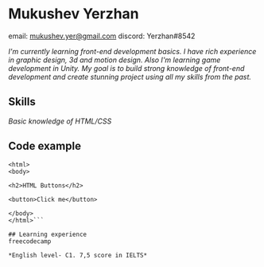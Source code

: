 # Mukushev Yerzhan

email: mukushev.yer@gmail.com 
discord: Yerzhan#8542

*I'm currently learning front-end development basics. I have rich experience in graphic design, 3d and motion design. Also I'm learning game development in Unity. My goal is to build strong knowledge of front-end development and create stunning project using all my skills from the past.*

## Skills

*Basic knowledge of HTML/CSS*

## Code example 

```<!DOCTYPE html>
<html>
<body>

<h2>HTML Buttons</h2>

<button>Click me</button>

</body>
</html>```

## Learning experience
freecodecamp

*English level- C1. 7,5 score in IELTS*